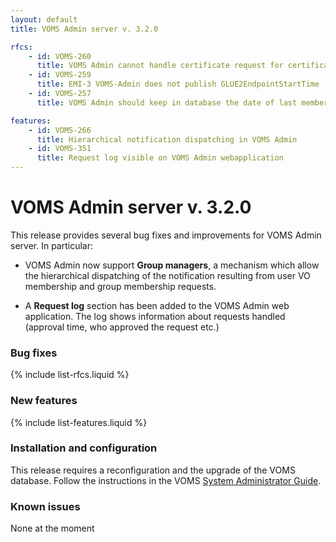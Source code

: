 ```yaml
---
layout: default
title: VOMS Admin server v. 3.2.0

rfcs: 
    - id: VOMS-260
      title: VOMS Admin cannot handle certificate request for certificates with different CAs and the same subject
    - id: VOMS-259
      title: EMI-3 VOMS-Admin does not publish GLUE2EndpointStartTime
    - id: VOMS-257
      title: VOMS Admin should keep in database the date of last membership expiration warning notification sent

features:
    - id: VOMS-266
      title: Hierarchical notification dispatching in VOMS Admin
    - id: VOMS-351
      title: Request log visible on VOMS Admin webapplication
---
```


# VOMS Admin server v. 3.2.0

This release provides several bug fixes and improvements for VOMS Admin server.
In particular:

- VOMS Admin now support **Group managers**, a mechanism which allow the hierarchical dispatching
of the notification resulting from user VO membership and group membership requests.

- A **Request log** section has been added to the VOMS Admin web application. The log shows information
about requests handled (approval time, who approved the request etc.)


### Bug fixes

{% include list-rfcs.liquid %}

### New features

{% include list-features.liquid %}

### Installation and configuration

This release requires a reconfiguration and the upgrade of the VOMS database. Follow the instructions in the
VOMS [System Administrator Guide]({{site.baseurl}}/documentation/sysadmin-guide).

### Known issues

None at the moment

[voms-website]: http://italiangrid.github.io/voms
